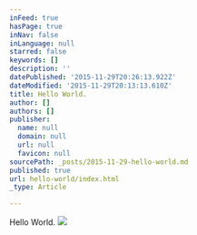 ```yaml
---
inFeed: true
hasPage: true
inNav: false
inLanguage: null
starred: false
keywords: []
description: ''
datePublished: '2015-11-29T20:26:13.922Z'
dateModified: '2015-11-29T20:13:13.610Z'
title: Hello World.
author: []
authors: []
publisher:
  name: null
  domain: null
  url: null
  favicon: null
sourcePath: _posts/2015-11-29-hello-world.md
published: true
url: hello-world/index.html
_type: Article

---
```

Hello World.
![](https://the-grid-user-content.s3-us-west-2.amazonaws.com/f97ac8a0-64f7-45a9-b7d9-76a4e0e304e1.png)